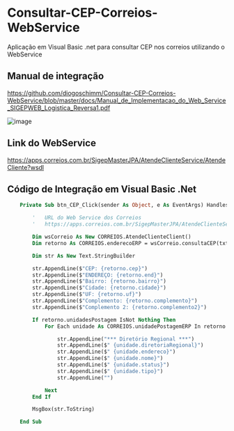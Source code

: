 # Consultar-CEP-Correios-WebService
Aplicação em Visual Basic .net para consultar CEP nos correios utilizando o WebService


## Manual de integração

https://github.com/diogoschimm/Consultar-CEP-Correios-WebService/blob/master/docs/Manual_de_Implementacao_do_Web_Service_SIGEPWEB_Logistica_Reversa1.pdf

![image](https://user-images.githubusercontent.com/30643035/70532790-1a2fb080-1b2e-11ea-8953-162e95031260.png)

## Link do WebService

https://apps.correios.com.br/SigepMasterJPA/AtendeClienteService/AtendeCliente?wsdl

## Código de Integração em Visual Basic .Net

```vb
    Private Sub btn_CEP_Click(sender As Object, e As EventArgs) Handles btn_CEP.Click

        '   URL do Web Service dos Correios
        '   https://apps.correios.com.br/SigepMasterJPA/AtendeClienteService/AtendeCliente

        Dim wsCorreio As New CORREIOS.AtendeClienteClient()
        Dim retorno As CORREIOS.enderecoERP = wsCorreio.consultaCEP(txt_CEP.Text)

        Dim str As New Text.StringBuilder

        str.AppendLine($"CEP: {retorno.cep}")
        str.AppendLine($"ENDEREÇO: {retorno.end}")
        str.AppendLine($"Bairro: {retorno.bairro}")
        str.AppendLine($"Cidade: {retorno.cidade}")
        str.AppendLine($"UF: {retorno.uf}")
        str.AppendLine($"Complemento: {retorno.complemento}")
        str.AppendLine($"Complemento 2: {retorno.complemento2}")

        If retorno.unidadesPostagem IsNot Nothing Then
            For Each unidade As CORREIOS.unidadePostagemERP In retorno.unidadesPostagem

                str.AppendLine("*** Diretório Regional ***")
                str.AppendLine($" {unidade.diretoriaRegional}")
                str.AppendLine($" {unidade.endereco}")
                str.AppendLine($" {unidade.nome}")
                str.AppendLine($" {unidade.status}")
                str.AppendLine($" {unidade.tipo}")
                str.AppendLine("")

            Next
        End If

        MsgBox(str.ToString)

    End Sub
```

